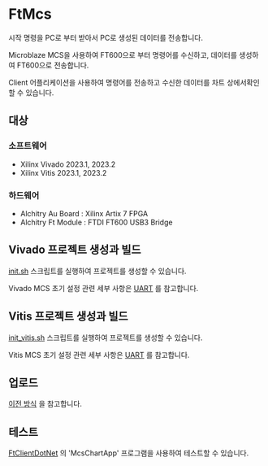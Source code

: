 # FtMcs

시작 명령을 PC로 부터 받아서 PC로 생성된 데이터를 전송합니다.

Microblaze MCS을 사용하여 FT600으로 부터 명령어를 수신하고, 데이터를 생성하여 FT600으로 전송합니다.

Client 어플리케이션을 사용하여 명령어를 전송하고 수신한 데이터를 차트 상에서확인할 수 있습니다.

## 대상
### 소프트웨어

* Xilinx Vivado 2023.1, 2023.2
* Xilinx Vitis 2023.1, 2023.2

### 하드웨어

* Alchitry Au Board : Xilinx Artix 7 FPGA
* Alchitry Ft Module : FTDI FT600 USB3 Bridge

## Vivado 프로젝트 생성과 빌드

[init.sh](script/init.sh) 스크립트를 실행하여 프로젝트를 생성할 수 있습니다.

Vivado MCS 초기 설정 관련 세부 사항은 [UART](../UART/README_ko.md) 를 참고합니다.

## Vitis 프로젝트 생성과 빌드

[init_vitis.sh](script/init_vitis.sh) 스크립트를 실행하여 프로젝트를 생성할 수 있습니다.

Vitis MCS 초기 설정 관련 세부 사항은 [UART](../UART/README_ko.md) 를 참고합니다.

## 업로드

[이전 방식](../FtBasicWrite/README_ko.md) 을 참고합니다.

## 테스트

[FtClientDotNet](../FtClientDotNet/README_ko.md#mcs-chart-app) 의 'McsChartApp' 프로그램을 사용하여 테스트할 수 있습니다.
